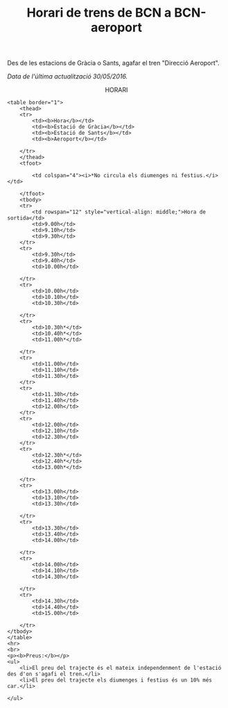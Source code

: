 <!DOCTYPE html>
<html lang="es">
<head>
    <meta charset="UTF-8">
    <meta name="viewport" content="width=device-width, initial-scale=1.0">
    <meta http-equiv="X-UA-Compatible" content="ie=edge">
    <title>Horari</title>
    
</head>
<header>
    <h1>Horari de trens de BCN a BCN-aeroport</h1>
</header>
<body>
    <p>Des de les estacions de Gràcia o Sants, agafar el tren "Direcció Aeroport".</p>
    <p><i>Data de l'última actualització 30/05/2016.</i></p>
    <p style="text-align: center;">HORARI</p>
   
    <table border="1">
        <thead>
        <tr>
            <td><b>Hora</b></td>
            <td><b>Estació de Gràcia</b></td>
            <td><b>Estació de Sants</b></td>
            <td><b>Aeroport</b></td>

        </tr>
        </thead>
        <tfoot>

			<td colspan="4"><i>*No circula els diumenges ni festius.</i></td>
		
		</tfoot>
        <tbody>
        <tr>
            <td rowspan="12" style="vertical-align: middle;">Hora de sortida</td>
            <td>9.00h</td>
            <td>9.10h</td>
            <td>9.30h</td>
        </tr>
        <tr>
            <td>9.30h</td>
            <td>9.40h</td>
            <td>10.00h</td>
        
        </tr>
        <tr>
            <td>10.00h</td>
            <td>10.10h</td>
            <td>10.30h</td>

        </tr>
        <tr>
            <td>10.30h*</td>
            <td>10.40h*</td>
            <td>11.00h*</td>

        </tr>
        <tr>
            <td>11.00h</td>
            <td>11.10h</td>
            <td>11.30h</td>
        </tr>
        <tr>
            <td>11.30h</td>
            <td>11.40h</td>
            <td>12.00h</td>
        </tr>
        <tr>
            <td>12.00h</td>
            <td>12.10h</td>
            <td>12.30h</td>
        </tr>
        <tr>
            <td>12.30h*</td>
            <td>12.40h*</td>
            <td>13.00h*</td>

        </tr>
        <tr>
            <td>13.00h</td>
            <td>13.10h</td>
            <td>13.30h</td>

        </tr>
        <tr>
            <td>13.30h</td>
            <td>13.40h</td>
            <td>14.00h</td>

        </tr>
        <tr>
            <td>14.00h</td>
            <td>14.10h</td>
            <td>14.30h</td>

        </tr>
        <tr>
            <td>14.30h</td>
            <td>14.40h</td>
            <td>15.00h</td>

        </tr>
    </tbody>
    </table>
    <hr>
    <br>
    <p><b>Preus:</b></p>
    <ul>
        <li>El preu del trajecte és el mateix independenment de l'estació des d'on s'agafi el tren.</li>
        <li>El preu del trajecte els diumenges i festius és un 10% més car.</li>

    </ul>

    
    
</body>
</html>
